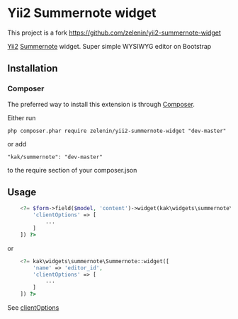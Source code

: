 # Yii2 Summernote widget

This project is a fork https://github.com/zelenin/yii2-summernote-widget

[Yii2](http://www.yiiframework.com) [Summernote](http://summernote.org) widget. Super simple WYSIWYG editor on Bootstrap

## Installation

### Composer

The preferred way to install this extension is through [Composer](http://getcomposer.org/).

Either run

	php composer.phar require zelenin/yii2-summernote-widget "dev-master"

or add

	"kak/summernote": "dev-master"

to the require section of your composer.json

## Usage
```php    
	<?= $form->field($model, 'content')->widget(kak\widgets\summernote\Summernote::className(), [
		'clientOptions' => [
			...
		]
	]) ?>
```
or
```php
	<?= kak\widgets\summernote\Summernote::widget([
		'name' => 'editor_id',
		'clientOptions' => [
			...
		]
	]) ?>
```
See [clientOptions](http://summernote.org/#/example)

